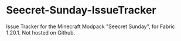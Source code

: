 # Seecret-Sunday-IssueTracker
Issue Tracker for the Minecraft Modpack "Seecret Sunday", for Fabric 1.20.1. Not hosted on Github.
